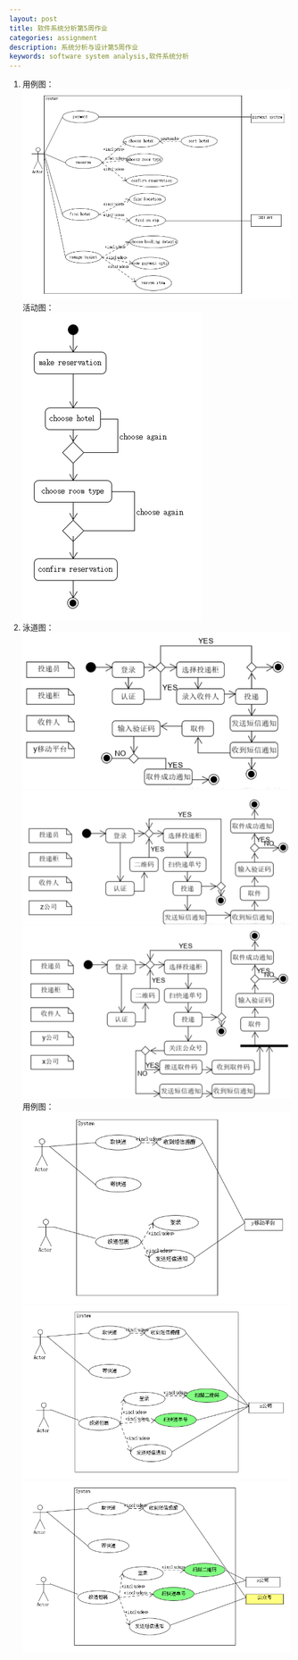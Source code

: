 ```yaml
---
layout: post
title: 软件系统分析第5周作业
categories: assignment
description: 系统分析与设计第5周作业
keywords: software system analysis,软件系统分析
---
```

1.
    用例图： 
    ![tupian1](https://github.com/lp-github/lp-github.github.io/blob/master/images/posts/UMLet/assign5/q1.png)
    活动图：  
    ![tupian1](https://github.com/lp-github/lp-github.github.io/blob/master/images/posts/UMLet/assign5/q2.png)
2.  
    泳道图：  
    ![tupian1](https://github.com/lp-github/lp-github.github.io/blob/master/images/posts/UMLet/assign5/q3.png)
    ![tupian1](https://github.com/lp-github/lp-github.github.io/blob/master/images/posts/UMLet/assign5/q4.png)
    ![tupian1](https://github.com/lp-github/lp-github.github.io/blob/master/images/posts/UMLet/assign5/q5.png)
    用例图：  
    ![tupian1](https://github.com/lp-github/lp-github.github.io/blob/master/images/posts/UMLet/assign5/q6.png)
    ![tupian1](https://github.com/lp-github/lp-github.github.io/blob/master/images/posts/UMLet/assign5/q7.png)
    ![tupian1](https://github.com/lp-github/lp-github.github.io/blob/master/images/posts/UMLet/assign5/q8.png)

